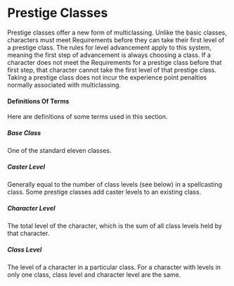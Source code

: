 # Prestige Classes

Prestige classes offer a new form of multiclassing. Unlike the basic classes, characters must meet Requirements before they can take their first level of a prestige class. The rules for level advancement apply to this system, meaning the first step of advancement is always choosing a class. If a character does not meet the Requirements for a prestige class before that first step, that character cannot take the first level of that prestige class. Taking a prestige class does not incur the experience point penalties normally associated with multiclassing.

#### Definitions Of Terms

Here are definitions of some terms used in this section.

##### Base Class

One of the standard eleven classes.

##### Caster Level

Generally equal to the number of class levels (see below) in a spellcasting class. Some prestige classes add caster levels to an existing class.

##### Character Level

The total level of the character, which is the sum of all class levels held by that character.

##### Class Level

The level of a character in a particular class. For a character with levels in only one class, class level and character level are the same.

